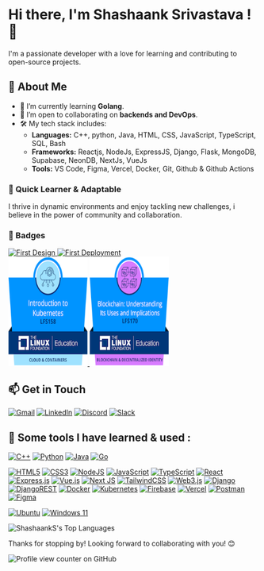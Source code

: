 # Hi there, I'm Shashaank Srivastava ! 👋

I'm a passionate developer with a love for learning and contributing to open-source projects.

## 🚀 About Me

- 🌱 I’m currently learning **Golang**.
- 💼 I’m open to collaborating on **backends and DevOps**.
- 🛠️ My tech stack includes:
  - **Languages:** C++, python, Java, HTML, CSS, JavaScript, TypeScript, SQL, Bash
  - **Frameworks:** Reactjs, NodeJs, ExpressJS, Django, Flask, MongoDB, Supabase, NeonDB, NextJs, VueJs
  - **Tools:** VS Code, Figma, Vercel, Docker, Git, Github & Github Actions

### 🌟 Quick Learner & Adaptable

I thrive in dynamic environments and enjoy tackling new challenges, i believe in the power of community and collaboration.


### 🏅 Badges
<a href= "https://cloud.layer5.io/user/ac229fa5-156c-4ed8-8c85-9ccf090b63ec?tab=badges&badge=first-design" >
  <img width="200px" height="220px" src = "https://badges.layer5.io/assets/badges/first-design/first-design.png" alt = "First Design" />
</a >
<a href= "https://cloud.layer5.io/user/ac229fa5-156c-4ed8-8c85-9ccf090b63ec?tab=badges&badge=first-deployment" >
  <img width="200px" height="220px" src = "https://badges.layer5.io/assets/badges/first-deployment/first-deployment.png" alt = "First Deployment" />
</a >
<br>
<a href= "https://www.credly.com/badges/b202cad4-d866-459f-8125-2b63915cfe2f/public_url" >
  <img width="160px" height="220px" src = "https://github.com/ShashaankS/ShashaankS/blob/main/lfs158-introduction-to-kubernetes.png" alt = "Introduction to Kubernetes" />
</a >
<a href= "https://www.credly.com/badges/ced1beef-03bd-4e1c-9cd1-5997ab82e645/public_url" >
  <img width="160px" height="220px" src = "https://github.com/ShashaankS/ShashaankS/blob/main/lfs170-blockchain-understanding-its-uses-and-implic.png" alt = "Understanding Blockchain" />
</a >


## 📫 Get in Touch
[![Gmail](https://img.shields.io/badge/Gmail-D14836?style=for-the-badge&logo=gmail&logoColor=white)](mailto:shashaank.srivastava04@gmail.com)
[![LinkedIn](https://img.shields.io/badge/linkedin-%230077B5.svg?style=for-the-badge&logo=linkedin&logoColor=white)](https://www.linkedin.com/in/shashaank-srivastava-852933289)
[![Discord](https://img.shields.io/badge/Discord-%235865F2.svg?style=for-the-badge&logo=discord&logoColor=white)]()
[![Slack](https://img.shields.io/badge/Slack-4A154B?style=for-the-badge&logo=slack&logoColor=white)]()

## 🚀 Some tools I have learned & used :
[![C++](https://img.shields.io/badge/c++-%2300599C.svg?style=for-the-badge&logo=c%2B%2B&logoColor=white)]()
[![Python](https://img.shields.io/badge/python-3670A0?style=for-the-badge&logo=python&logoColor=ffdd54)]()
[![Java](https://img.shields.io/badge/java-%23ED8B00.svg?style=for-the-badge&logo=openjdk&logoColor=white)]()
[![Go](https://img.shields.io/badge/go-%2300ADD8.svg?style=for-the-badge&logo=go&logoColor=white)]()

[![HTML5](https://img.shields.io/badge/html5-%23E34F26.svg?style=for-the-badge&logo=html5&logoColor=white)]()
[![CSS3](https://img.shields.io/badge/css3-%231572B6.svg?style=for-the-badge&logo=css3&logoColor=white)]()
[![NodeJS](https://img.shields.io/badge/node.js-6DA55F?style=for-the-badge&logo=node.js&logoColor=white)]()
[![JavaScript](https://img.shields.io/badge/javascript-%23323330.svg?style=for-the-badge&logo=javascript&logoColor=%23F7DF1E)]()
[![TypeScript](https://img.shields.io/badge/typescript-%23007ACC.svg?style=for-the-badge&logo=typescript&logoColor=white)]()
[![React](https://img.shields.io/badge/react-%2320232a.svg?style=for-the-badge&logo=react&logoColor=%2361DAFB)]()
[![Express.js](https://img.shields.io/badge/express.js-%23404d59.svg?style=for-the-badge&logo=express&logoColor=%2361DAFB)]()
[![Vue.js](https://img.shields.io/badge/vuejs-%2335495e.svg?style=for-the-badge&logo=vuedotjs&logoColor=%234FC08D)]()
[![Next JS](https://img.shields.io/badge/Next-black?style=for-the-badge&logo=next.js&logoColor=white)]()
[![TailwindCSS](https://img.shields.io/badge/tailwindcss-%2338B2AC.svg?style=for-the-badge&logo=tailwind-css&logoColor=white)]()
[![Web3.js](https://img.shields.io/badge/web3.js-F16822?style=for-the-badge&logo=web3.js&logoColor=white)]()
[![Django](https://img.shields.io/badge/django-%23092E20.svg?style=for-the-badge&logo=django&logoColor=white)]()
[![DjangoREST](https://img.shields.io/badge/DJANGO-REST-ff1709?style=for-the-badge&logo=django&logoColor=white&color=ff1709&labelColor=gray)]()
[![Docker](https://img.shields.io/badge/docker-%230db7ed.svg?style=for-the-badge&logo=docker&logoColor=white)]()
[![Kubernetes](https://img.shields.io/badge/kubernetes-%23326ce5.svg?style=for-the-badge&logo=kubernetes&logoColor=white)]()
[![Firebase](https://img.shields.io/badge/firebase-%23039BE5.svg?style=for-the-badge&logo=firebase)]()
[![Vercel](https://img.shields.io/badge/vercel-%23000000.svg?style=for-the-badge&logo=vercel&logoColor=white)]()
[![Postman](https://img.shields.io/badge/Postman-FF6C37?style=for-the-badge&logo=postman&logoColor=white)]()
[![Figma](https://img.shields.io/badge/figma-%23F24E1E.svg?style=for-the-badge&logo=figma&logoColor=white)]()

[![Ubuntu](https://img.shields.io/badge/Ubuntu-E95420?style=for-the-badge&logo=ubuntu&logoColor=white)]()
[![Windows 11](https://img.shields.io/badge/Windows%2011-%230079d5.svg?style=for-the-badge&logo=Windows%2011&logoColor=white)]()

![ShashaankS's Top Languages](https://github-readme-stats.vercel.app/api/top-langs/?username=ShashaankS&theme=tokyonight&show_icons=true&hide_border=true&layout=compact)

Thanks for stopping by! Looking forward to collaborating with you! 😊

![Profile view counter on GitHub](https://komarev.com/ghpvc/?username=ShashaankS&style=flat-square&base=100&color=blueviolet)
<!---
ShashaankS/ShashaankS is a ✨ special ✨ repository because its `README.md` (this file) appears on your GitHub profile.
You can click the Preview link to take a look at your changes.
--->



